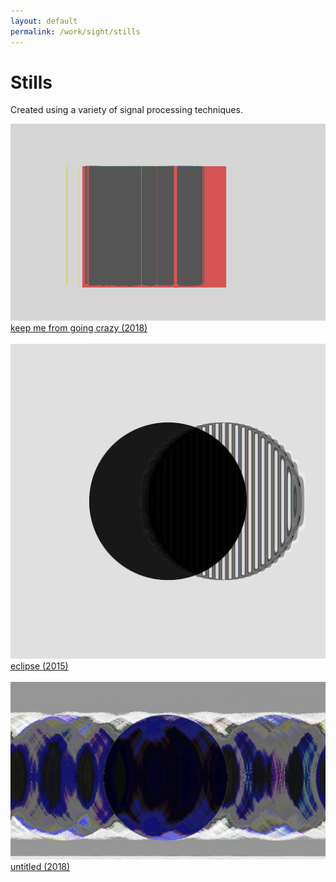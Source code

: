 ```yaml
---
layout: default
permalink: /work/sight/stills
---
```

# Stills

Created using a variety of signal processing techniques.

<!-- _tank_ (2015)

_eclipse_ (2015)

_keep me from going crazy_ (2018) -->

<d1>
  <a href="../../images/work/stills/keepMeFromGoingCrazy.png">
    <img src="../../images/work/stills/keepMeFromGoingCrazy.png">
    <figcaption>keep me from going crazy (2018)</figcaption>
  </a>
  <br/>
</d1>

<d1>
  <a href="../../images/work/stills/eclipse.jpg">
    <img src="../../images/work/stills/eclipse.jpg">
    <figcaption>eclipse (2015)</figcaption>
  </a>
  <br/>
</d1>

<d1>
  <a href="../../images/work/stills/circle.jpg">
    <img src="../../images/work/stills/circle.jpg">
    <figcaption>untitled (2018)</figcaption>
  </a>
  <br/>
</d1>
